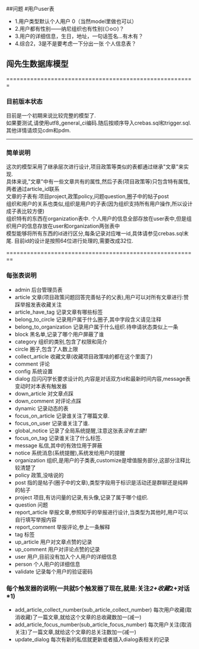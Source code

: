 ##问题
#用户user表
- 1.用户类型默认个人用户 0（当然model里做也可以）
- 2.用户都有性别——纳尼组织也有性别(⊙o⊙)？
- 3.用户的详细信息，生日，地址，一句话签名...有木有？
- 4.综合2，3是不是要考虑一下分出一张 个人信息表？

## 闯先生数据库模型   
=======================================================
### 目前版本状态
目前是一个初期来说比较完整的模型了.   
如果要测试,请使用utf8_general_ci编码.随后按顺序导入crebas.sql和trigger.sql.
其他详情请烦见cdm和pdm.   

----------------------------------------   
### 简单说明
这次的模型采用了继承层次进行设计,项目政策等类似的表都通过继承"文章"来实现.  
具体来说,"文章"中有一些文章共有的属性,然后子表(项目政策等)只包含特有属性,两者通过article_id联系  
文章的子表有:项目project,政策policy,问题question,圈子中的帖子post   
组织和用户的关系也类似,组织是用户的子表(因为组织支持所有用户操作,所以设计成子表比较方便)  
组织特有的东西在organization表中.     个人用户的信息全部存放在user表中,但是组织用户的信息存放在user和organization两张表中   
模型能够将所有东西的id进行区分,每条记录对应唯一id,具体请参见crebas.sql末尾.
目前id的设计是按照64位进行处理的,需要改成32位.

========================================================
### 每张表说明
- admin                     后台管理员表
- article                   文章(项目政策问题回答完善帖子的父表),用户可以对所有文章进行:赞踩举报发表收藏关注
- article_have_tag          记录文章有哪些标签
- belong_to_circle          记录用户属于什么圈子,其中字段含义请见注释
- belong_to_organization    记录用户属于什么组织.待申请状态类似上一条
- block                     黑名单,记录了哪个用户屏蔽了谁
- category                  组织的类别,包含了权限和简介
- circle                    圈子,包含了人数上限
- collect_article           收藏文章(收藏项目政策啥的都在这个里面了)
- comment                   评论
- config                    系统设置
- dialog                    应闪闪学长要求设计的,内容是对话双方id和最新时间内容,message表变动时对本表有触发器
- down_article              对文章点踩
- down_comment              对评论点踩
- dynamic                   记录动态的表
- focus_on_article          记录谁关注了哪篇文章.
- focus_on_user             记录谁关注了谁.
- global_notice             记录了全局系统提醒,注意这张表*没有主键!!*
- focus_on_tag              记录谁关注了什么标签.
- message                   私信,其中的有效位用于屏蔽
- notice                    系统消息(系统提醒),系统发给用户的提醒
- organization              组织,是用户的子类表,customize是增值服务部分,这部分注释比较清楚了
- policy                    政策,没啥说的
- post                      指的是帖子(圈子中的文章),类型字段用于标识是活动还是群聊还是纯粹的帖子
- project                   项目,有访问量的记录,有头像,记录了属于哪个组织.
- question                  问题
- report_article            举报文章,参照知乎的举报进行设计,当类型为其他时,用户可以自行填写举报内容
- report_comment            举报评论,参上一条解释
- tag                       标签
- up_article                用户对文章点赞的记录
- up_comment                用户对评论点赞的记录
- user                      用户,目前没有加入个人用户的详细信息
- person                    个人用户的详细信息
- validate                  记录每个用户的验证密码

### 每个触发器的说明(一共就5个触发器了现在,就是:关注*2+收藏*2+对话*1)
- add_article_collect_number(sub_article_collect_number)
  每次用户收藏(取消收藏)了一篇文章,就给这个文章的总收藏数加一(减一)
- add_article_focus_number(sub_article_focus_number)
  每次用户关注(取消关注)了一篇文章,就给这个文章的总关注数加一(减一)
- update_dialog
  每次有新的私信就更新或者插入dialog表相关的记录